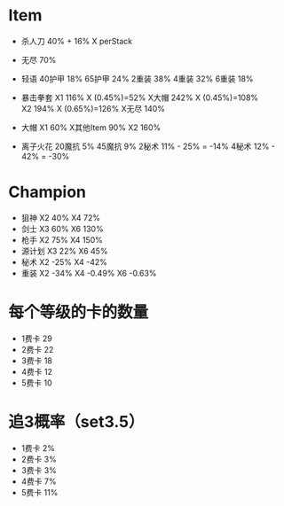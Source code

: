 # Item
* 杀人刀 40% + 16% X perStack
* 无尽 70% 
* 轻语 
40护甲 18%
65护甲 24%
2重装 38%
4重装 32%
6重装 18%

* 暴击拳套 
X1 116% X (0.45%)=52% 
X大帽  242% X (0.45%)=108%  
X2 194% X (0.65%)=126% 
X无尽 140% 
* 大帽 
X1 60%
X其他Item 90% 
X2 160% 
* 离子火花
20魔抗 5%
45魔抗 9%
2秘术 11% - 25% = -14%
4秘术 12% - 42% = -30%
# Champion 
* 狙神 X2 40% X4 72%
* 剑士 X3 60% X6 130%
* 枪手 X2 75% X4 150%
* 源计划 X3 22% X6 45%
* 秘术 X2 -25% X4 -42%
* 重装 X2 -34% X4 -0.49% X6 -0.63%

# 每个等级的卡的数量
* 1费卡 29
* 2费卡 22
* 3费卡 18
* 4费卡 12
* 5费卡 10

# 追3概率（set3.5）
* 1费卡 2%
* 2费卡 3%
* 3费卡 3%
* 4费卡 7%
* 5费卡 11%